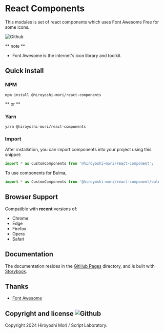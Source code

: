 # React Components

This modules is set of react components which uses Font Awesome Free for some icons.

![Github](https://img.shields.io/github/v/release/HiroyoshiMori/react-components)

** note **
- Font Awesome is the internet's icon library and toolkit.

## Quick install

### NPM

```shell
npm install @hiroyoshi-mori/react-components
```

** or **

### Yarn

``` shell
yarn @hiroyoshi-mori/react-components
```

### Import

After installation, you can import components into your project using this snippet:
```typescript
import * as CustomComponents from '@hiroyoshi-mori/react-component';
```
To use components for Bulma,
```typescript
import * as CustomComponents from '@hiroyoshi-mori/react-component/bulma';
```


## Browser Support

Compatible with **recent** versions of:

- Chrome
- Edge
- Firefox
- Opera
- Safari

## Documentation

The documentation resides in the [GitHub Pages](https://hiroyoshimori.github.io/react-components/) directory, and is built with [Storybook](https://storybook.js.org/).

## Thanks

- [Font Awesome](https://fontawesome.com/)

## Copyright and license ![Github](https://img.shields.io/github/license/HiroyoshiMori/react-components?logo=Github)

Copyright 2024 Hiroyoshi Mori / Script Laboratory.
